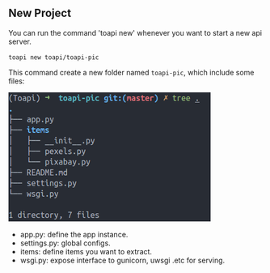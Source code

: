 ## New Project

You can run the command 'toapi new' whenever you want to start a new api server.

```text
toapi new toapi/toapi-pic
```

This command create a new folder named `toapi-pic`, which include some files:

![](../imgs/step-0-1.png)

- app.py: define the app instance.
- settings.py: global configs.
- items: define items you want to extract.
- wsgi.py: expose interface to gunicorn, uwsgi .etc for serving.
